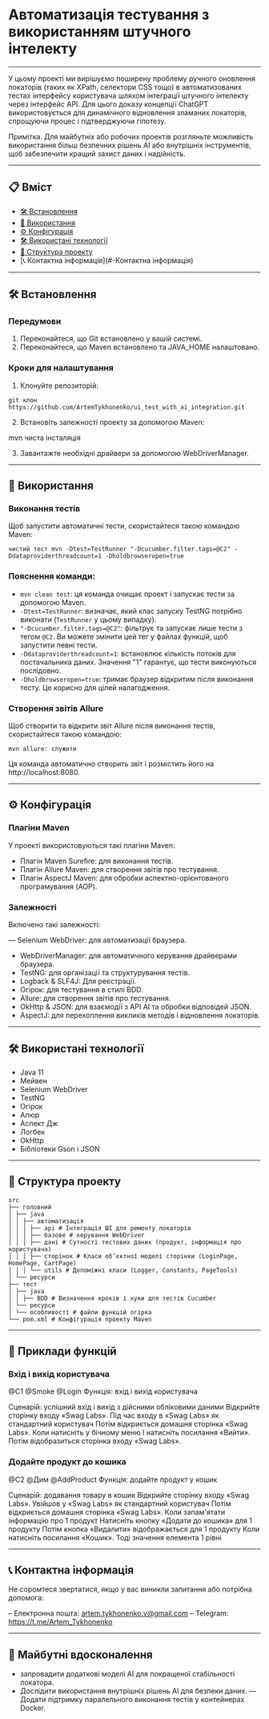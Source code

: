# Автоматизація тестування з використанням штучного інтелекту

---

У цьому проекті ми вирішуємо поширену проблему ручного оновлення локаторів (таких як XPath, селектори CSS тощо) в автоматизованих тестах інтерфейсу користувача шляхом інтеграції штучного інтелекту через інтерфейс API. Для цього доказу концепції ChatGPT використовується для динамічного відновлення зламаних локаторів, спрощуючи процес і підтверджуючи гіпотезу.

Примітка. Для майбутніх або робочих проектів розгляньте можливість використання більш безпечних рішень AI або внутрішніх інструментів, щоб забезпечити кращий захист даних і надійність.

---

## 📋 Вміст
- [🛠️ Встановлення](#-Встановлення)
- [🚀 Використання](#-Використання)
- [⚙️ Конфігурація](#-Конфігурація)
- [🛠️ Використані технології](#-Використані-технології)
- [📁 Структура проекту](#-Структура-проекту)
- [📞 Контактна інформація](#-Контактна інформація)


---

## 🛠️ Встановлення

### Передумови
1. Переконайтеся, що Git встановлено у вашій системі.
2. Переконайтеся, що Maven встановлено та JAVA_HOME налаштовано.

### Кроки для налаштування
1. Клонуйте репозиторій:

```баш
git клон https://github.com/ArtemTykhonenko/ui_test_with_ai_integration.git
```

2. Встановіть залежності проекту за допомогою Maven:

mvn чиста інсталяція

3. Завантажте необхідні драйвери за допомогою WebDriverManager.

---

## 🚀 Використання

### Виконання тестів
Щоб запустити автоматичні тести, скористайтеся такою командою Maven:

```баш
чистий тест mvn -Dtest=TestRunner "-Dcucumber.filter.tags=@C2" -Ddataproviderthreadcount=1 -Dholdbrowseropen=true
```
### Пояснення команди:

- `mvn clean test`: ця команда очищає проект і запускає тести за допомогою Maven.
- `-Dtest=TestRunner`: визначає, який клас запуску TestNG потрібно виконати (`TestRunner` у цьому випадку).
- `"-Dcucumber.filter.tags=@C2"`: фільтрує та запускає лише тести з тегом `@C2`. Ви можете змінити цей тег у файлах функцій, щоб запустити певні тести.
- `-Ddataproviderthreadcount=1`: встановлює кількість потоків для постачальника даних. Значення "1" гарантує, що тести виконуються послідовно.
- `-Dholdbrowseropen=true`: тримає браузер відкритим після виконання тесту. Це корисно для цілей налагодження.


### Створення звітів Allure

Щоб створити та відкрити звіт Allure після виконання тестів, скористайтеся такою командою:

```bush
mvn allure: служити
```

Ця команда автоматично створить звіт і розмістить його на http://localhost:8080.

---

## ⚙️ Конфігурація

### Плагіни Maven
У проекті використовуються такі плагіни Maven:

- Плагін Maven Surefire: для виконання тестів.
- Плагін Allure Maven: для створення звітів про тестування.
- Плагін AspectJ Maven: для обробки аспектно-орієнтованого програмування (AOP).

### Залежності
Включено такі залежності:

— Selenium WebDriver: для автоматизації браузера.
- WebDriverManager: для автоматичного керування драйверами браузера.
- TestNG: для організації та структурування тестів.
- Logback & SLF4J: Для реєстрації.
- Огірок: для тестування в стилі BDD.
- Allure: для створення звітів про тестування.
- OkHttp & JSON: для взаємодії з API AI та обробки відповідей JSON.
- AspectJ: для перехоплення викликів методів і відновлення локаторів.

---

## 🛠️ Використані технології
- Java 11
- Мейвен
- Selenium WebDriver
- TestNG
- Огірок
- Алюр
- Аспект Дж
- Логбек
- OkHttp
- Бібліотеки Gson і JSON

---

## 📁 Структура проекту
```
src
├── головний
│ ├── java
│ │ ├── автоматизація
│ │ │ ├── api # Інтеграція ШІ для ремонту локаторів
│ │ │ ├── базове # керування WebDriver
│ │ │ ├── дані # Сутності тестових даних (продукт, інформація про користувача)
│ │ │ ├── сторінок # Класи об’єктної моделі сторінки (LoginPage, HomePage, CartPage)
│ │ │ └── utils # Допоміжні класи (Logger, Constants, PageTools)
│ └── ресурси
├── тест
│ ├── java
│ │ ├── BDD # Визначення кроків і хуки для тестів Cucumber
│ └── ресурси
│ └── особливості # файли функцій огірка
└── pom.xml # Конфігурація проекту Maven
```
---

## 📄 Приклади функцій

### Вхід і вихід користувача

@C1 @Smoke @Login
Функція: вхід і вихід користувача

Сценарій: успішний вхід і вихід з дійсними обліковими даними
Відкрийте сторінку входу «Swag Labs».
Під час входу в «Swag Labs» як стандартний користувач
Потім відкриється домашня сторінка «Swag Labs».
Коли натисніть у бічному меню
І натисніть посилання «Вийти».
Потім відобразиться сторінка входу «Swag Labs».

### Додайте продукт до кошика

@C2 @Дим @AddProduct
Функція: додайте продукт у кошик

Сценарій: додавання товару в кошик
Відкрийте сторінку входу «Swag Labs».
Увійшов у «Swag Labs» як стандартний користувач
Потім відкриється домашня сторінка «Swag Labs».
Коли запам'ятати інформацію про 1 продукт
Натисніть кнопку «Додати до кошика» для 1 продукту
Потім кнопка «Видалити» відображається для 1 продукту
Коли натисніть посилання «Кошик».
Тоді значення елемента 1 рівні

---

## 📞 Контактна інформація

Не соромтеся звертатися, якщо у вас виникли запитання або потрібна допомога:

– Електронна пошта: artem.tykhonenko.v@gmail.com
– Telegram: https://t.me/Artem_Tykhonenko

---

## 📢 Майбутні вдосконалення
- запровадити додаткові моделі AI для покращеної стабільності локатора.
- Дослідити використання внутрішніх рішень AI для безпеки даних.
— Додати підтримку паралельного виконання тестів у контейнерах Docker.